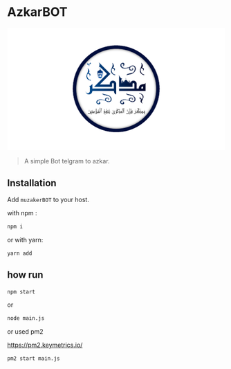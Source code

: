 # AzkarBOT

![logo](https://github.com/muzaker/telegramBot/raw/main/logo.png)

> A simple Bot telgram to azkar.

## Installation

Add `muzakerBOT` to your host.

with npm :

```bash
npm i
```

or with yarn:

```bash
yarn add
```

## how run

```bash
npm start
```

or

```bash
node main.js
```

or used pm2

https://pm2.keymetrics.io/

```bash
pm2 start main.js
```
